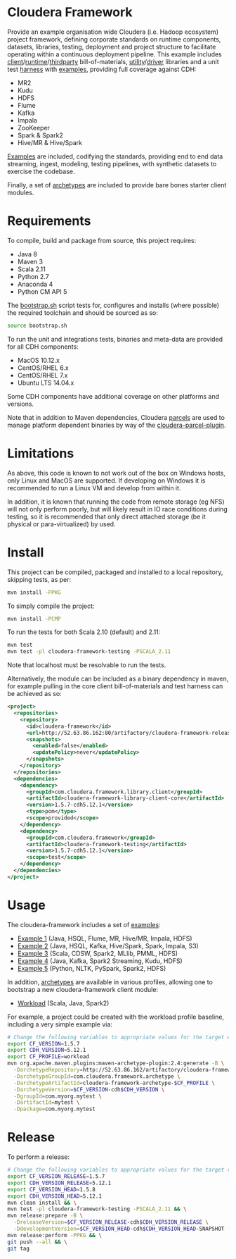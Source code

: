 # Cloudera Framework

Provide an example organisation wide Cloudera (i.e. Hadoop ecosystem) project framework, 
defining corporate standards on runtime components, datasets, libraries, testing, deployment and
project  structure to facilitate operating within a continuous deployment pipeline. This example includes 
[client](https://github.com/ggear/cloudera-framework/tree/master/cloudera-framework-library/cloudera-framework-library-client)/[runtime](https://github.com/ggear/cloudera-framework/tree/master/cloudera-framework-library/cloudera-framework-library-runtime)/[thirdparty](https://github.com/ggear/cloudera-framework/tree/master/cloudera-framework-library/cloudera-framework-library-thirdparty)
bill-of-materials, [utility](https://github.com/ggear/cloudera-framework/tree/master/cloudera-framework-common/src/main/java/com/cloudera/framework/common)/[driver](https://github.com/ggear/cloudera-framework/tree/master/cloudera-framework-common/src/main/java/com/cloudera/framework/common/Driver.java)
libraries and a unit test [harness](https://github.com/ggear/cloudera-framework/tree/master/cloudera-framework-testing/src/main/java/com/cloudera/framework/testing)
with [examples](https://github.com/ggear/cloudera-framework/tree/master/cloudera-framework-testing/src/test/java/com/cloudera/framework/testing/server),
providing full coverage against CDH:

* MR2
* Kudu
* HDFS
* Flume
* Kafka
* Impala
* ZooKeeper
* Spark & Spark2
* Hive/MR & Hive/Spark

[Examples](https://github.com/ggear/cloudera-framework/tree/master/cloudera-framework-parent/cloudera-framework-example) 
are included, codifying the standards, providing end to end data streaming, ingest, modeling, testing
pipelines, with synthetic datasets to exercise the codebase.

Finally, a set of [archetypes](https://github.com/ggear/cloudera-framework/tree/master/cloudera-framework-archetype) 
are included to provide bare bones starter client modules.

# Requirements

To compile, build and package from source, this project requires:

* Java 8
* Maven 3
* Scala 2.11
* Python 2.7
* Anaconda 4
* Python CM API 5

The [bootstrap.sh](https://github.com/ggear/cloudera-framework/blob/master/bootstrap.sh) script tests for,
configures and installs (where possible) the required toolchain and should be sourced as so:

```bash
source bootstrap.sh
```

To run the unit and integrations tests, binaries and meta-data are provided for all CDH components:

* MacOS 10.12.x
* CentOS/RHEL 6.x
* CentOS/RHEL 7.x
* Ubuntu LTS 14.04.x

Some CDH components have additional coverage on other platforms and versions.

Note that in addition to Maven dependencies, Cloudera 
[parcels](http://www.cloudera.com/documentation/enterprise/latest/topics/cm_ig_parcels.html) 
are used to manage platform dependent binaries by way of the 
[cloudera-parcel-plugin](https://github.com/ggear/cloudera-parcel/tree/master/cloudera-parcel-plugin).

# Limitations

As above, this code is known to not work out of the box on Windows hosts, only Linux and MacOS
are supported. If developing on Windows it is recommended to run a Linux VM and develop from within it.  

In addition, it is known that running the code from remote storage (eg NFS) will not only perform poorly,
but will likely result in IO race conditions during testing, so it is recommended that only direct attached
storage (be it physical or para-virtualized) by used.

# Install

This project can be compiled, packaged and installed to a local repository, skipping tests, as per:

```bash
mvn install -PPKG
```

To simply compile the project:

```bash
mvn install -PCMP
```

To run the tests for both Scala 2.10 (default) and 2.11:

```bash
mvn test
mvn test -pl cloudera-framework-testing -PSCALA_2.11
```

Note that localhost must be resolvable to run the tests.

Alternatively, the module can be included as a binary dependency in maven, for example pulling in the 
core client bill-of-materials and test harness can be achieved as so:

```xml
<project>
  <repositories>
    <repository>
      <id>cloudera-framework</id>
      <url>http://52.63.86.162:80/artifactory/cloudera-framework-releases</url>
      <snapshots>
        <enabled>false</enabled>
        <updatePolicy>never</updatePolicy>
      </snapshots>
    </repository>
  </repositories>
  <dependencies>
    <dependency>
      <groupId>com.cloudera.framework.library.client</groupId>
      <artifactId>cloudera-framework-library-client-core</artifactId>
      <version>1.5.7-cdh5.12.1</version>
      <type>pom</type>
      <scope>provided</scope>
    </dependency>
    <dependency>
      <groupId>com.cloudera.framework</groupId>
      <artifactId>cloudera-framework-testing</artifactId>
      <version>1.5.7-cdh5.12.1</version>
      <scope>test</scope>
    </dependency>
  </dependencies>
</project>
```

# Usage

The cloudera-framework includes a set of 
[examples](https://github.com/ggear/cloudera-framework/tree/master/cloudera-framework-parent/cloudera-framework-example):

* [Example 1](https://github.com/ggear/cloudera-framework/tree/master/cloudera-framework-parent/cloudera-framework-example/cloudera-framework-example-1) 
  (Java, HSQL, Flume, MR, Hive/MR, Impala, HDFS)
* [Example 2](https://github.com/ggear/cloudera-framework/tree/master/cloudera-framework-parent/cloudera-framework-example/cloudera-framework-example-2)
  (Java, HSQL, Kafka, Hive/Spark, Spark, Impala, S3)
* [Example 3](https://github.com/ggear/cloudera-framework/tree/master/cloudera-framework-parent/cloudera-framework-example/cloudera-framework-example-3) 
  (Scala, CDSW, Spark2, MLlib, PMML, HDFS)
* [Example 4](https://github.com/ggear/cloudera-framework/tree/master/cloudera-framework-parent/cloudera-framework-example/cloudera-framework-example-4) 
  (Java, Kafka, Spark2 Streaming, Kudu, HDFS)
* [Example 5](https://github.com/ggear/cloudera-framework/tree/master/cloudera-framework-parent/cloudera-framework-example/cloudera-framework-example-5) 
  (Python, NLTK, PySpark, Spark2, HDFS)

In addition,
[archetypes](https://github.com/ggear/cloudera-framework/tree/master/cloudera-framework-archetype)
are available in various profiles, allowing one to bootstrap a new cloudera-framework client module:

* [Workload](https://github.com/ggear/cloudera-framework/tree/master/cloudera-framework-archetype/cloudera-framework-archetype-workload/src/main/resources/archetype-resources)
  (Scala, Java, Spark2)

For example, a project could be created with the workload profile baseline,
including a very simple example via:

```bash
# Change the following variables to appropriate values for the target environment
export CF_VERSION=1.5.7
export CDH_VERSION=5.12.1
export CF_PROFILE=workload
mvn org.apache.maven.plugins:maven-archetype-plugin:2.4:generate -B \
  -DarchetypeRepository=http://52.63.86.162/artifactory/cloudera-framework-releases \
  -DarchetypeGroupId=com.cloudera.framework.archetype \
  -DarchetypeArtifactId=cloudera-framework-archetype-$CF_PROFILE \
  -DarchetypeVersion=$CF_VERSION-cdh$CDH_VERSION \
  -DgroupId=com.myorg.mytest \
  -DartifactId=mytest \
  -Dpackage=com.myorg.mytest
```

# Release

To perform a release:

```bash
# Change the following variables to appropriate values for the target release
export CF_VERSION_RELEASE=1.5.7
export CDH_VERSION_RELEASE=5.12.1
export CF_VERSION_HEAD=1.5.8
export CDH_VERSION_HEAD=5.12.1
mvn clean install && \
mvn test -pl cloudera-framework-testing -PSCALA_2.11 && \
mvn release:prepare -B \
  -DreleaseVersion=$CF_VERSION_RELEASE-cdh$CDH_VERSION_RELEASE \
  -DdevelopmentVersion=$CF_VERSION_HEAD-cdh$CDH_VERSION_HEAD-SNAPSHOT -PPKG && \
mvn release:perform -PPKG && \
git push --all && \
git tag
```
